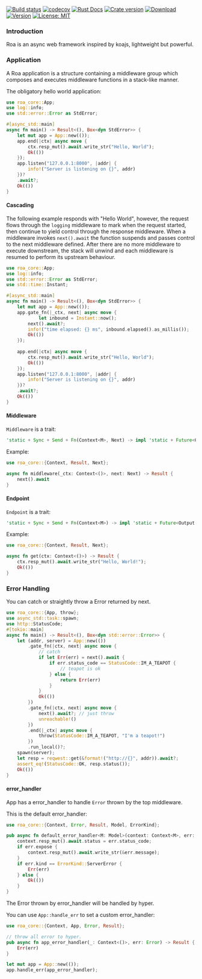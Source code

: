[![Build status](https://img.shields.io/travis/Hexilee/roa/master.svg)](https://travis-ci.org/Hexilee/roa)
[![codecov](https://codecov.io/gh/Hexilee/roa/branch/master/graph/badge.svg)](https://codecov.io/gh/Hexilee/roa) 
[![Rust Docs](https://docs.rs/roa-core/badge.svg)](https://docs.rs/roa-core)
[![Crate version](https://img.shields.io/crates/v/roa-core.svg)](https://crates.io/crates/roa-core)
[![Download](https://img.shields.io/crates/d/roa-core.svg)](https://crates.io/crates/roa-core)
[![Version](https://img.shields.io/badge/rustc-1.39+-lightgray.svg)](https://blog.rust-lang.org/2019/11/07/Rust-1.39.0.html)
[![License: MIT](https://img.shields.io/badge/License-MIT-yellow.svg)](https://github.com/Hexilee/roa/blob/master/LICENSE)

### Introduction

Roa is an async web framework inspired by koajs, lightweight but powerful.

### Application

A Roa application is a structure containing a middleware group which composes and executes middleware functions in a stack-like manner.

The obligatory hello world application:

```rust
use roa_core::App;
use log::info;
use std::error::Error as StdError;

#[async_std::main]
async fn main() -> Result<(), Box<dyn StdError>> {
    let mut app = App::new(());
    app.end(|ctx| async move {
      	ctx.resp_mut().await.write_str("Hello, World");
      	Ok(())
  	});
    app.listen("127.0.0.1:8000", |addr| {
        info!("Server is listening on {}", addr)
    })?
  	.await?;
    Ok(())
}
```

#### Cascading

The following example responds with "Hello World", however, the request flows through
the `logging` middleware to mark when the request started, then continue
to yield control through the response middleware. When a middleware invokes `next().await`
the function suspends and passes control to the next middleware defined. After there are no more
middleware to execute downstream, the stack will unwind and each middleware is resumed to perform
its upstream behaviour.

```rust
use roa_core::App;
use log::info;
use std::error::Error as StdError;
use std::time::Instant;

#[async_std::main]
async fn main() -> Result<(), Box<dyn StdError>> {
    let mut app = App::new(());
  	app.gate_fn(|_ctx, next| async move {
    		let inbound = Instant::now();
        next().await?;
        info!("time elapsed: {} ms", inbound.elapsed().as_millis());
        Ok(())
  	});
  
    app.end(|ctx| async move {
      	ctx.resp_mut().await.write_str("Hello, World");
      	Ok(())
  	});
    app.listen("127.0.0.1:8000", |addr| {
        info!("Server is listening on {}", addr)
    })?
  	.await?;
    Ok(())
}
```

#### Middleware

`Middleware` is a trait:

```rust
'static + Sync + Send + Fn(Context<M>, Next) -> impl 'static + Future<Output = Result<R>> + Send;
```

Example:

```rust
use roa_core::{Context, Result, Next};

async fn middleware(_ctx: Context<()>, next: Next) -> Result {
  	next().await
}
```

#### Endpoint

`Endpoint` is a trait:

```rust
'static + Sync + Send + Fn(Context<M>) -> impl 'static + Future<Output = Result<R>> + Send;
```

Example:

```rust
use roa_core::{Context, Result, Next};

async fn get(ctx: Context<()>) -> Result {
	ctx.resp_mut().await.write_str("Hello, World!");
  	Ok(())
}
```



### Error Handling

You can catch or straightly throw a Error returned by next.

```rust
use roa_core::{App, throw};
use async_std::task::spawn;
use http::StatusCode;
#[tokio::main]
async fn main() -> Result<(), Box<dyn std::error::Error>> {
    let (addr, server) = App::new(())
        .gate_fn(|ctx, next| async move {
            // catch
            if let Err(err) = next().await {
                if err.status_code == StatusCode::IM_A_TEAPOT {
                    // teapot is ok
                } else {
                    return Err(err)
                }
            }
            Ok(())
        })
        .gate_fn(|ctx, next| async move {
            next().await?; // just throw
            unreachable!()
        })
        .end(|_ctx| async move {
            throw(StatusCode::IM_A_TEAPOT, "I'm a teapot!")
        })
        .run_local()?;
    spawn(server);
    let resp = reqwest::get(&format!("http://{}", addr)).await?;
    assert_eq!(StatusCode::OK, resp.status());
    Ok(())
}
```



#### error_handler

App has a error_handler to handle `Error` thrown by the top middleware.

This is the default error_handler:

```rust
use roa_core::{Context, Error, Result, Model, ErrorKind};

pub async fn default_error_handler<M: Model>(context: Context<M>, err: Error) -> Result {
    context.resp_mut().await.status = err.status_code;
    if err.expose {
        context.resp_mut().await.write_str(&err.message);
    }
    if err.kind == ErrorKind::ServerError {
        Err(err)
    } else {
        Ok(())
    }
}

```

The Error thrown by error_handler will be handled by hyper.

You can use `App::handle_err` to set a custom error_handler:

```rust
use roa_core::{Context, App, Error, Result};

// throw all error to hyper.
pub async fn app_error_handler(_: Context<()>, err: Error) -> Result {
    Err(err)
}

let mut app = App::new(());
app.handle_err(app_error_handler);
```





